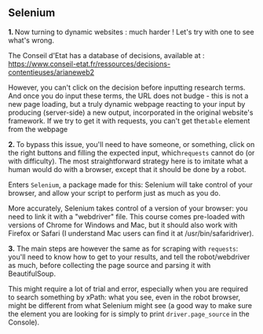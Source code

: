 ## Selenium

<b>1. </b>Now turning to dynamic websites : much harder ! Let's try with one to see what's wrong. 

The Conseil d'Etat has a database of decisions, available at : https://www.conseil-etat.fr/ressources/decisions-contentieuses/arianeweb2

However, you can't click on the decision before inputting research terms. And once you do input these terms, the URL 
does not budge - this is not a new page loading, but a truly dynamic webpage reacting to your input by producing 
(server-side) a new output, incorporated in the original website's framework. If we try to get it with requests, you 
can't get the`table` element from the webpage

<b>2. </b>To bypass this issue, you'll need to have someone, or something, click on the right buttons and filling 
the expected input, which`requests` cannot do (or with difficulty). The most straightforward strategy here is to imitate 
what a human would do with a browser, except that it should be done by a robot.

Enters `Selenium`, a package made for this: Selenium will take control of your browser, and allow 
your script to perform just as much as you do.

More accurately, Selenium takes control of a version of your browser: you need to link it with a "webdriver" file. 
This course comes pre-loaded with versions of Chrome for Windows and Mac, but it should also work with Firefox or 
Safari (I understand Mac users can find it at /usr/bin/safaridriver).

<b>3.</b> The main steps are however the same as for scraping with `requests`: you'll need to know how to get to your 
results, and tell the robot/webdriver as much, before collecting the page source and parsing it with BeautifulSoup.

This might require a lot of trial and error, especially when you are required to search something by xPath: what you 
see, even in the robot browser, might be different from what Selenium might see (a good way to make sure the element 
you are looking for is simply to print `driver.page_source` in the Console).
